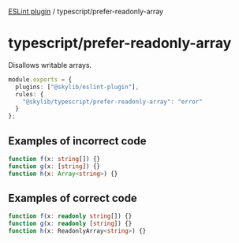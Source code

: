 [ESLint plugin](index.md) / typescript/prefer-readonly-array

# typescript/prefer-readonly-array

Disallows writable arrays.

```ts
module.exports = {
  plugins: ["@skylib/eslint-plugin"],
  rules: {
    "@skylib/typescript/prefer-readonly-array": "error"
  }
};
```

## Examples of incorrect code

```ts
function f(x: string[]) {}
function g(x: [string]) {}
function h(x: Array<string>) {}
```

## Examples of correct code

```ts
function f(x: readonly string[]) {}
function g(x: readonly [string]) {}
function h(x: ReadonlyArray<string>) {}
```